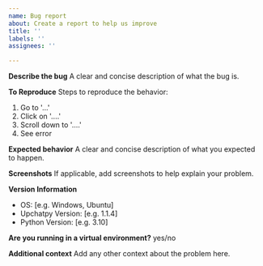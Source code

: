 ```yaml
---
name: Bug report
about: Create a report to help us improve
title: ''
labels: ''
assignees: ''

---
```


**Describe the bug**
A clear and concise description of what the bug is.

**To Reproduce**
Steps to reproduce the behavior:
1. Go to '...'
2. Click on '....'
3. Scroll down to '....'
4. See error

**Expected behavior**
A clear and concise description of what you expected to happen.

**Screenshots**
If applicable, add screenshots to help explain your problem.

**Version Information**
 - OS: [e.g. Windows, Ubuntu]
 - Upchatpy Version: [e.g. 1.1.4]
 - Python Version: [e.g. 3.10]

**Are you running in a virtual environment?**
yes/no

**Additional context**
Add any other context about the problem here.
